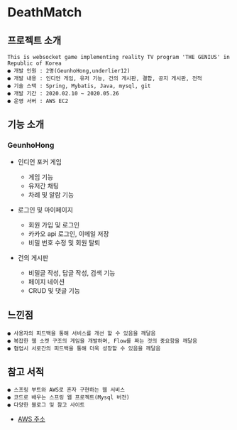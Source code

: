 # DeathMatch

## 프로젝트 소개
    This is websocket game implementing reality TV program 'THE GENIUS' in Republic of Korea
    ● 개발 인원 : 2명(GeunhoHong,underlier12)
    ● 개발 내용 : 인디언 게임, 유저 기능, 건의 게시판, 결합, 공지 게시판, 전적
    ● 기술 스택 : Spring, Mybatis, Java, mysql, git
    ● 개발 기간 : 2020.02.10 ~ 2020.05.26
    ● 운영 서버 : AWS EC2
    
## 기능 소개
  ### GeunhoHong
  * 인디언 포커 게임  
  
    * 게임 기능
    * 유저간 채팅
    * 차례 및 알람 기능
  * 로그인 및 마이페이지
    * 회원 가입 및 로그인
    * 카카오 api 로그인, 이메일 저장
    * 비밀 번호 수정 및 회원 탈퇴
  * 건의 게시판  
  
    * 비밀글 작성, 답글 작성, 검색 기능
    * 페이지 네이션
    * CRUD 및 댓글 기능
    
## 느낀점
    ● 사용자의 피드백을 통해 서비스를 개선 할 수 있음을 깨달음
    ● 복잡한 웹 소켓 구조의 게임을 개발하며, Flow를 짜는 것의 중요함을 깨달음
    ● 협업시 서로간의 피드백을 통해 더욱 성장할 수 있음을 깨달음
    
## 참고 서적
    ● 스프링 부트와 AWS로 혼자 구현하는 웹 서비스
    ● 코드로 배우는 스프링 웹 프로젝트(Mysql 버전)
    ● 다양한 블로그 및 참고 사이트

* [AWS 주소](http://3.34.147.171:8003/)
